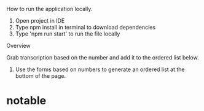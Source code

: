 How to run the application locally.

1. Open project in IDE
2. Type npm install in terminal to download dependencies
3. Type 'npm run start' to run the file locally

Overview

Grab transcription based on the number and add it to the ordered list below.

1. Use the forms based on numbers to generate an ordered list at the bottom of the page.
# notable
